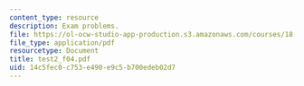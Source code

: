 ```yaml
---
content_type: resource
description: Exam problems.
file: https://ol-ocw-studio-app-production.s3.amazonaws.com/courses/18-075-advanced-calculus-for-engineers-fall-2004/14c5fec0c753e490e9c5b700edeb02d7_test2_f04.pdf
file_type: application/pdf
resourcetype: Document
title: test2_f04.pdf
uid: 14c5fec0-c753-e490-e9c5-b700edeb02d7
---
```


